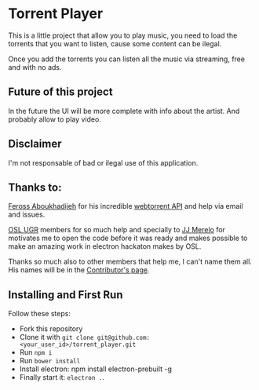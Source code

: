 # Torrent Player

This is a little project that allow you to play music, you need to load the torrents that you want to listen, cause some content can be ilegal.

Once you add the torrents you can listen all the music via streaming, free and with no ads.


## Future of this project

In the future the UI will be more complete with info about the artist. And probably allow to play video.


## Disclaimer

I'm not responsable of bad or ilegal use of this application.

## Thanks to:

[Feross Aboukhadijeh](https://github.com/feross) for his incredible [webtorrent API](https://github.com/feross/webtorrent/blob/master/docs/api.md) and help via email and issues.

[OSL UGR](http://osl.ugr.es/) members for so much help and specially to [JJ Merelo](https://github.com/JJ) for motivates me to open the code before it was ready and makes possible to make an amazing work in electron hackaton makes by OSL.

Thanks so much also to other members that help me, I can't name them all. His names will be in the [Contributor's page](https://github.com/rafaelleru/torrent_player/network/members).


## Installing and First Run

Follow these steps:
 - Fork this repository
 - Clone it with ``git clone git@github.com:<your_user_id>/torrent_player.git``
 - Run  ``npm i`` 
 - Run  ``bower install``
 - Install electron: npm install electron-prebuilt -g
 - Finally start it: ``electron .``.
